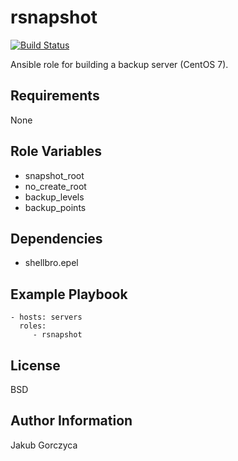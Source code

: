 rsnapshot
=========

[![Build Status](https://travis-ci.org/shellbro/ansible-role-rsnapshot.svg?branch=master)](https://travis-ci.org/shellbro/ansible-role-rsnapshot)

Ansible role for building a backup server (CentOS 7).

Requirements
------------

None

Role Variables
--------------

- snapshot_root
- no_create_root
- backup_levels
- backup_points

Dependencies
------------

- shellbro.epel

Example Playbook
----------------

    - hosts: servers
      roles:
         - rsnapshot

License
-------

BSD

Author Information
------------------

Jakub Gorczyca
